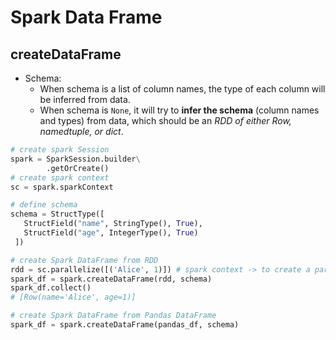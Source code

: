 # Spark Data Frame
## createDataFrame
- Schema: 
  - When schema is a list of column names, the type of each column will be inferred from data.
  - When schema is `None`, it will try to **infer the schema** (column names and types) from data, which should be an *RDD of either Row, namedtuple, or dict*.

```Python
# create spark Session
spark = SparkSession.builder\
        .getOrCreate()
# create spark context
sc = spark.sparkContext

# define schema
schema = StructType([
   StructField("name", StringType(), True),
   StructField("age", IntegerType(), True)
 ])

# create Spark DataFrame from RDD
rdd = sc.parallelize([('Alice', 1)]) # spark context -> to create a parallelized session
spark_df = spark.createDataFrame(rdd, schema)
spark_df.collect()
# [Row(name='Alice', age=1)]

# create Spark DataFrame from Pandas DataFrame
spark_df = spark.createDataFrame(pandas_df, schema)
```


